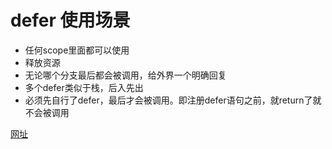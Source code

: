 # defer 使用场景

- 任何scope里面都可以使用
- 释放资源
- 无论哪个分支最后都会被调用，给外界一个明确回复
- 多个defer类似于栈，后入先出
- 必须先自行了defer，最后才会被调用。即注册defer语句之前，就return了就不会被调用


[网址](https://www.jianshu.com/p/7c7f4b4e4efe)